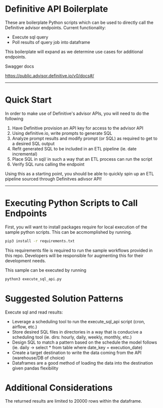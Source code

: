 # Definitive API Boilerplate

These are boilerplate Python scripts which can be used to directly call the Definitive advisor endpoints.
Current functionality:

- Execute sql query
- Poll results of query job into dataframe

This boilerplate will expand as we determine use cases for additional endpoints.

Swagger docs

https://public.advisor.definitive.io/v0/docs#/

---

# Quick Start

In order to make use of Definitive's advisor APIs, you will need to do the following

1. Have Definitive provision an API key for access to the advisor API
2. Using definitive.io, write prompts to generate SQL
3. Analyze prompt results and modify prompt (or SQL) as required to get to a desired SQL output
4. Refit generated SQL to be included in an ETL pipeline (ie. date incremental)
5. Place SQL in sql/ in such a way that an ETL process can run the script
6. Verify SQL runs calling the endpoint

Using this as a starting point, you should be able to quickly spin up an ETL pipeline sourced through Definitves adivsor API!

---

# Executing Python Scripts to Call Endpoints

First, you will want to install packages require for local execution of the sample python scripts. This can be accmomplished by running.

```bash
pip3 install -r requirements.txt
```

This requirements file is required to run the sample workflows provided in this repo. Developers will be responsible for augmenting this for their development needs.

This sample can be executed by running

```bash
python3 execute_sql_api.py
```

# Suggested Solution Patterns

Execute sql and read results: 

- Leverage a scheduling tool to run the execute_sql_api script (cron, airflow, etc.)
- Store desired SQL files in directories in a way that is conducive a scheduling tool
(ie. dirs: hourly, daily, weekly, monthly, etc.)
- Design SQL to match a pattern based on the schedule the model follows
(ie. daily -> select * from table where date_key = execution_date)
- Create a target destination to write the data coming from the API (warehouse/DB of choice)
- Dataframes are a good method of loading the data into the destination given pandas flexibility

# Additional Considerations

The returned results are limited to 20000 rows within the dataframe.
